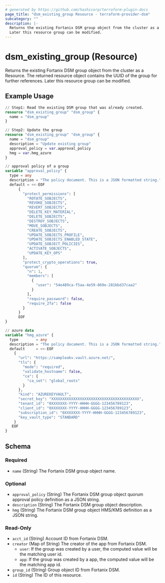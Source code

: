 ```yaml
---
# generated by https://github.com/hashicorp/terraform-plugin-docs
page_title: "dsm_existing_group Resource - terraform-provider-dsm"
subcategory: ""
description: |-
  Returns the existing Fortanix DSM group object from the cluster as a Resource. The returned resource object contains the UUID of the group for further references.
  Later this resource group can be modified.
---
```


# dsm_existing_group (Resource)

Returns the existing Fortanix DSM group object from the cluster as a Resource. The returned resource object contains the UUID of the group for further references.
Later this resource group can be modified.

## Example Usage

```terraform
// Step1: Read the existing DSM group that was already created.
resource "dsm_existing_group" "dsm_group" {
  name = "dsm_group"
}

// Step2: Update the group
resource "dsm_existing_group" "dsm_group" {
  name = "dsm_group"
  description = "Update existing group"
  approval_policy = var.approval_policy
  hmg = var.hmg_azure
}

// approval policy of a group
variable "approval_policy" {
  type = any
  description = "The policy document. This is a JSON formatted string."
  default = <<-EOF
      {
        "protect_permissions": [
          "ROTATE_SOBJECTS",
          "REVOKE_SOBJECTS",
          "REVERT_SOBJECTS",
          "DELETE_KEY_MATERIAL",
          "DELETE_SOBJECTS",
          "DESTROY_SOBJECTS",
          "MOVE_SOBJECTS",
          "CREATE_SOBJECTS",
          "UPDATE_SOBJECTS_PROFILE",
          "UPDATE_SOBJECTS_ENABLED_STATE",
          "UPDATE_SOBJECT_POLICIES",
          "ACTIVATE_SOBJECTS",
          "UPDATE_KEY_OPS"
        ],
        "protect_crypto_operations": true,
        "quorum": {
          "n": 1,
          "members": [
            {
              "user": "54e489ca-f5aa-4e59-869e-281bbd37caa2"
            }
          ],
          "require_password": false,
          "require_2fa": false
        }
      }
      EOF
}

// azure data
variable "hmg_azure" {
  type        = any
  description = "The policy document. This is a JSON formatted string."
  default     = <<-EOF
    {
      "url": "https://sampleakv.vault.azure.net/",
      "tls": {
        "mode": "required",
        "validate_hostname": false,
        "ca": {
          "ca_set": "global_roots"
        }
      },
      "kind": "AZUREKEYVAULT",
      "secret_key": "XXXXXXXXXXXXXXXXXXXXXXXXXXXXXXXXXXXXXXXX",
      "tenant_id": "0XXXXXXX-YYYY-HHHH-GGGG-123456789123",
      "client_id": "0XXXXXXX-YYYY-HHHH-GGGG-123456789123",
      "subscription_id": "0XXXXXXX-YYYY-HHHH-GGGG-123456789123",
      "key_vault_type": "STANDARD"
    }
   EOF
}
```

<!-- schema generated by tfplugindocs -->
## Schema

### Required

- `name` (String) The Fortanix DSM group object name.

### Optional

- `approval_policy` (String) The Fortanix DSM group object quorum approval policy definition as a JSON string.
- `description` (String) The Fortanix DSM group object description.
- `hmg` (String) The Fortanix DSM group object HMS/KMS definition as a JSON string.

### Read-Only

- `acct_id` (String) Account ID from Fortanix DSM.
- `creator` (Map of String) The creator of the app from Fortanix DSM.
   * `user`: If the group was created by a user, the computed value will be the matching user id.
   * `app`: If the group was created by a app, the computed value will be the matching app id.
- `group_id` (String) Group object ID from Fortanix DSM.
- `id` (String) The ID of this resource.
